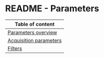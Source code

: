 # README - Parameters

| Table of content|
|-|
| [Parameters overview](/Parameters/parameters.md)|
| [Acquisition parameters](/Parameters/AcquisitionSettings/README.md)|
| [Filters](../Parameters/Filters/README.md)|
